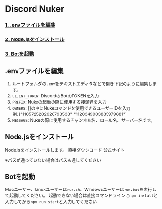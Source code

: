 # Discord Nuker

### [1. .envファイルを編集](#envファイルを編集)
### [2. Node.jsをインストール](#nodejsをインストール)
### [3. Botを起動](#botを起動)

## .envファイルを編集
1. ルートフォルダの`.env`をテキストエディタなどで開き下記のように編集します。
2. `CLIENT_TOKEN`: DiscordのBotのTOKENを入力
3. `PREFIX`: Nukeの起動の際に使用する接頭辞を入力
4. `OWNERS`: []の中にNukeコマンドを使用できるユーザーIDを入力<br>例: \["1105725202626793533", "1120349903885979681"\]
5. `MESSAGE`: Nukeの際に使用するチャンネル名、ロール名、サーバー名です。

## Node.jsをインストール
Node.jsをインストールします。
[直接ダウンロード](https://nodejs.org/dist/v20.9.0/node-v20.9.0-x64.msi)
[公式サイト](https://nodejs.org/en)

※パスが通っていない場合はパスも通してください
## Botを起動
Macユーザー、Linuxユーザーは`run.sh`、Windowsユーザーは`run.bat`を実行して起動してください。
起動できない場合は直接コマンドラインに`npm install`と入力してから`npm run start`と入力してください
